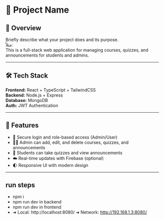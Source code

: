# 🎯 Project Name

## 🧾 Overview
Briefly describe what your project does and its purpose.  
مثلاً:  
This is a full-stack web application for managing courses, quizzes, and announcements for students and admins.

---

## 🛠️ Tech Stack
**Frontend:** React + TypeScript + TailwindCSS  
**Backend:** Node.js + Express  
**Database:** MongoDB  
**Auth:** JWT Authentication  
 

---

## 🚀 Features
- 🔐 Secure login and role-based access (Admin/User)
- 🧑‍🏫 Admin can add, edit, and delete courses, quizzes, and announcements
- 🧠 Students can take quizzes and view announcements
- ☁️ Real-time updates with Firebase (optional)
- 🌓 Responsive UI with modern design

---

  ## run steps
  - npm i
  - npm run dev in backend
  - npm run dev in frontend
  -   ➜  Local:   http://localhost:8080/ 
  ➜  Network: http://192.168.1.3:8080/
